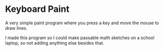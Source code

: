 # Keyboard Paint

A very simple paint program where you press a key and move the mouse to draw lines.

I made this program so I could make passable math sketches on a school laptop, so not adding anything else besides that.

